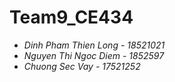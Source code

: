 # Team9_CE434
* *Dinh Pham Thien Long - 18521021*
* *Nguyen Thi Ngoc Diem - 1852597*
* *Chuong Sec Vay - 17521252*
